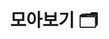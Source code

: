 ---
layout: "collection"
searchHidden: true
title: "모아보기 🗂️"
description: "공부하면서 정리한 것들 모아보기. 📒"
url: "/collection/"
summary: collection
useTag: false # true면 아래 무시
menu:
  - title: "Effective Java 3/E"
    description: "Effective Java 3/E 학습하면서 정리한 내용입니다."
    url: "/tags/effective-java-3/e/"
  - title: "JPA"
    description: "자바 퍼시스턴스 API또는 자바 지속성 API(Java Persistence API, JPA)는 자바 플랫폼 SE와 자바 플랫폼 EE를 사용하는 응용프로그램에서 관계형 데이터베이스의 관리를 표현하는 자바 API이다."
    url: "/tags/jpa/"
---